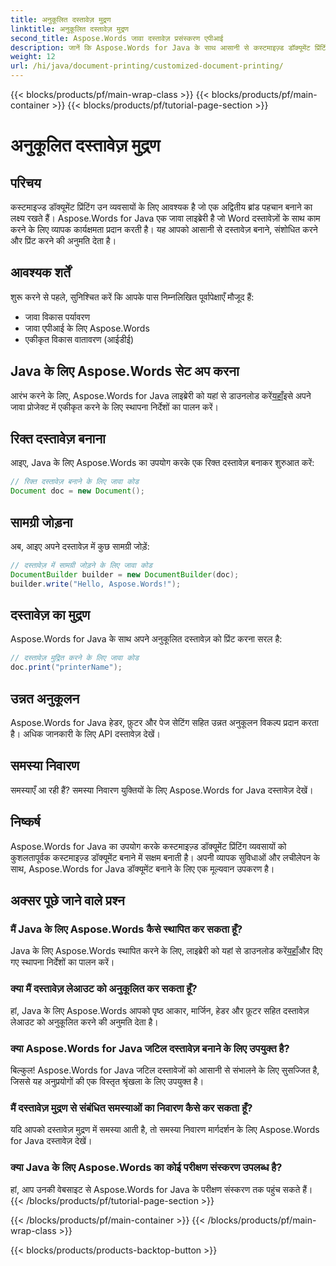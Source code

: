 ```yaml
---
title: अनुकूलित दस्तावेज़ मुद्रण
linktitle: अनुकूलित दस्तावेज़ मुद्रण
second_title: Aspose.Words जावा दस्तावेज़ प्रसंस्करण एपीआई
description: जानें कि Aspose.Words for Java के साथ आसानी से कस्टमाइज़्ड डॉक्यूमेंट प्रिंटिंग कैसे प्राप्त करें। यह चरण-दर-चरण मार्गदर्शिका सेटअप से लेकर उन्नत अनुकूलन तक सब कुछ कवर करती है।
weight: 12
url: /hi/java/document-printing/customized-document-printing/
---
```


{{< blocks/products/pf/main-wrap-class >}}
{{< blocks/products/pf/main-container >}}
{{< blocks/products/pf/tutorial-page-section >}}

# अनुकूलित दस्तावेज़ मुद्रण


## परिचय

कस्टमाइज्ड डॉक्यूमेंट प्रिंटिंग उन व्यवसायों के लिए आवश्यक है जो एक अद्वितीय ब्रांड पहचान बनाने का लक्ष्य रखते हैं। Aspose.Words for Java एक जावा लाइब्रेरी है जो Word दस्तावेज़ों के साथ काम करने के लिए व्यापक कार्यक्षमता प्रदान करती है। यह आपको आसानी से दस्तावेज़ बनाने, संशोधित करने और प्रिंट करने की अनुमति देता है।

## आवश्यक शर्तें

शुरू करने से पहले, सुनिश्चित करें कि आपके पास निम्नलिखित पूर्वापेक्षाएँ मौजूद हैं:

- जावा विकास पर्यावरण
- जावा एपीआई के लिए Aspose.Words
- एकीकृत विकास वातावरण (आईडीई)

## Java के लिए Aspose.Words सेट अप करना

 आरंभ करने के लिए, Aspose.Words for Java लाइब्रेरी को यहां से डाउनलोड करें[यहाँ](https://releases.aspose.com/words/java/)इसे अपने जावा प्रोजेक्ट में एकीकृत करने के लिए स्थापना निर्देशों का पालन करें।

## रिक्त दस्तावेज़ बनाना

आइए, Java के लिए Aspose.Words का उपयोग करके एक रिक्त दस्तावेज़ बनाकर शुरुआत करें:

```java
// रिक्त दस्तावेज़ बनाने के लिए जावा कोड
Document doc = new Document();
```

## सामग्री जोड़ना

अब, आइए अपने दस्तावेज़ में कुछ सामग्री जोड़ें:

```java
// दस्तावेज़ में सामग्री जोड़ने के लिए जावा कोड
DocumentBuilder builder = new DocumentBuilder(doc);
builder.write("Hello, Aspose.Words!");
```

## दस्तावेज़ का मुद्रण

Aspose.Words for Java के साथ अपने अनुकूलित दस्तावेज़ को प्रिंट करना सरल है:

```java
// दस्तावेज़ मुद्रित करने के लिए जावा कोड
doc.print("printerName");
```

## उन्नत अनुकूलन

Aspose.Words for Java हेडर, फ़ुटर और पेज सेटिंग सहित उन्नत अनुकूलन विकल्प प्रदान करता है। अधिक जानकारी के लिए API दस्तावेज़ देखें।

## समस्या निवारण

समस्याएँ आ रही हैं? समस्या निवारण युक्तियों के लिए Aspose.Words for Java दस्तावेज़ देखें।

## निष्कर्ष

Aspose.Words for Java का उपयोग करके कस्टमाइज़्ड डॉक्यूमेंट प्रिंटिंग व्यवसायों को कुशलतापूर्वक कस्टमाइज़्ड डॉक्यूमेंट बनाने में सक्षम बनाती है। अपनी व्यापक सुविधाओं और लचीलेपन के साथ, Aspose.Words for Java डॉक्यूमेंट बनाने के लिए एक मूल्यवान उपकरण है।

## अक्सर पूछे जाने वाले प्रश्न

### मैं Java के लिए Aspose.Words कैसे स्थापित कर सकता हूँ?

 Java के लिए Aspose.Words स्थापित करने के लिए, लाइब्रेरी को यहां से डाउनलोड करें[यहाँ](https://releases.aspose.com/words/java/)और दिए गए स्थापना निर्देशों का पालन करें।

### क्या मैं दस्तावेज़ लेआउट को अनुकूलित कर सकता हूँ?

हां, Java के लिए Aspose.Words आपको पृष्ठ आकार, मार्जिन, हेडर और फ़ूटर सहित दस्तावेज़ लेआउट को अनुकूलित करने की अनुमति देता है।

### क्या Aspose.Words for Java जटिल दस्तावेज़ बनाने के लिए उपयुक्त है?

बिल्कुल! Aspose.Words for Java जटिल दस्तावेजों को आसानी से संभालने के लिए सुसज्जित है, जिससे यह अनुप्रयोगों की एक विस्तृत श्रृंखला के लिए उपयुक्त है।

### मैं दस्तावेज़ मुद्रण से संबंधित समस्याओं का निवारण कैसे कर सकता हूँ?

यदि आपको दस्तावेज़ मुद्रण में समस्या आती है, तो समस्या निवारण मार्गदर्शन के लिए Aspose.Words for Java दस्तावेज़ देखें।

### क्या Java के लिए Aspose.Words का कोई परीक्षण संस्करण उपलब्ध है?

हां, आप उनकी वेबसाइट से Aspose.Words for Java के परीक्षण संस्करण तक पहुंच सकते हैं।
{{< /blocks/products/pf/tutorial-page-section >}}

{{< /blocks/products/pf/main-container >}}
{{< /blocks/products/pf/main-wrap-class >}}

{{< blocks/products/products-backtop-button >}}
